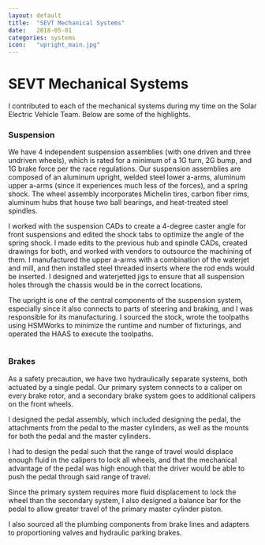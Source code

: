 ```yaml
---
layout: default
title:  "SEVT Mechanical Systems"
date:   2018-05-01
categories: systems
icon:	"upright_main.jpg"
---
```


<h1>SEVT Mechanical Systems</h1>

<p>​I contributed to each of the mechanical systems during my time on the Solar Electric Vehicle Team. Below are some of the highlights.</p>

<h3>Suspension</h3>

<p><span class="image left"><img src="{{ site.url }}{{ site.baseurl }}/images/sevt/suspension.jpg" alt="" /></span>​​We have 4 independent suspension assemblies (with one driven and three undriven wheels), which is rated for a minimum of a 1G turn, 2G bump, and 1G brake force per the race regulations. Our suspension assemblies are composed of an aluminum upright, welded steel lower a-arms, aluminum upper a-arms (since it experiences much less of the forces), and a spring shock. The wheel assembly incorporates Michelin tires, carbon fiber rims, aluminum hubs that house two ball bearings, and heat-treated steel spindles.</p>

<p>​I worked with the suspension CADs to create a 4-degree caster angle for front suspensions and edited the shock tabs to optimize the angle of the spring shock. I made edits to the previous hub and spindle CADs, created drawings for both, and worked with vendors to outsource the machining of them. I manufactured the upper a-arms with a combination of the waterjet and mill, and then installed steel threaded inserts where the rod ends would be inserted. I designed and waterjetted jigs to ensure that all suspension holes through the chassis would be in the correct locations.</p>

<p>The upright is one of the central components of the suspension system, especially since it also connects to parts of steering and braking, and I was responsible for its manufacturing. ​I sourced the stock, wrote the toolpaths using HSMWorks to minimize the runtime and number of fixturings, and operated the HAAS to execute the toolpaths.</p>

<div class="box alt">
<div class="row uniform">
<div class="4u"><span class="image fit"><img src="{{ site.url }}{{ site.baseurl }}/images/sevt/upright haas.jpg" alt="" /></span></div>
<div class="4u"><span class="image fit"><img src="{{ site.url }}{{ site.baseurl }}/images/sevt/upright front.jpg" alt="" /></span></div>
<div class="4u$"><span class="image fit"><img src="{{ site.url }}{{ site.baseurl }}/images/sevt/upright back.jpg" alt="" /></span></div>
</div>
</div>

<h3>Brakes</h3>

<p>As a safety precaution, we have two hydraulically separate systems, both actuated by a single pedal. Our primary system connects to a caliper on every brake rotor, and a secondary brake system goes to additional calipers on the front wheels.</p>

<p>I designed the pedal assembly, which included designing the pedal, the attachments from the pedal to the master cylinders, as well as the mounts for both the pedal and the master cylinders.</p>

<p>I had to design the pedal such that the range of travel would displace enough fluid in the calipers to lock all wheels, and that the mechanical advantage of the pedal was high enough that the driver would be able to push the pedal through said range of travel.</p>

<p>Since the primary system requires more fluid displacement to lock the wheel than the secondary system, I also designed a balance bar for the pedal to allow greater travel of the primary master cylinder piston.</p>

<p>​I also sourced all the plumbing components from brake lines and adapters to proportioning valves and hydraulic parking brakes.</p>

<div class="box alt">
<div class="row uniform">
<div class="6u"><span class="image fit"><img src="{{ site.url }}{{ site.baseurl }}/images/sevt/pedals.jpg" alt="" /></span></div>
<div class="6u$"><span class="image fit"><img src="{{ site.url }}{{ site.baseurl }}/images/sevt/brakes.jpg" alt="" /></span></div>
</div>
</div>
